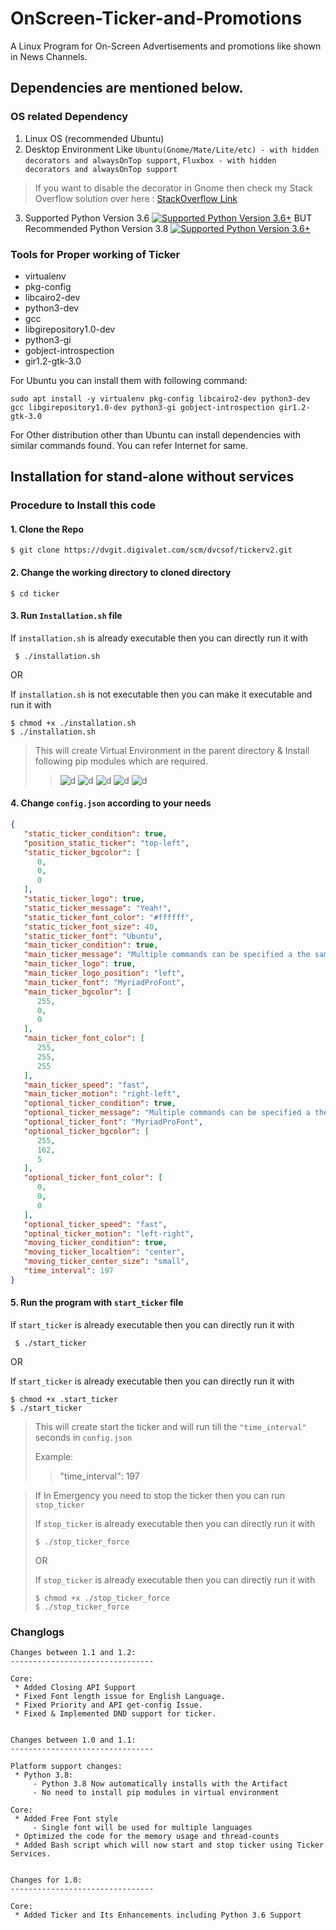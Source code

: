 # OnScreen-Ticker-and-Promotions
A Linux Program for On-Screen Advertisements and promotions like shown in News Channels.

## Dependencies are mentioned below. ##

### OS related Dependency ###
1. Linux OS (recommended Ubuntu)
2. Desktop Environment Like `Ubuntu(Gnome/Mate/Lite/etc) - with hidden decorators and alwaysOnTop support`, `Fluxbox - with hidden decorators and alwaysOnTop support`
> If you want to disable the decorator in Gnome then check my Stack Overflow solution over here : [StackOverflow Link](https://stackoverflow.com/a/71908794/8813647)
3. Supported Python Version 3.6 [![Supported Python Version 3.6+](https://img.shields.io/badge/Python-v3.6+-blue.svg?style=flat-square&logo=python)](https://github.com/AmoghSaxena/OnScreen-Ticker-and-Promotions) BUT Recommended Python Version 3.8 [![Supported Python Version 3.6+](https://img.shields.io/badge/Python-v3.8+-blue.svg?style=flat-square&logo=python)](https://github.com/AmoghSaxena/OnScreen-Ticker-and-Promotions)

### Tools for Proper working of Ticker ###
* virtualenv 
* pkg-config 
* libcairo2-dev 
* python3-dev 
* gcc 
* libgirepository1.0-dev 
* python3-gi 
* gobject-introspection 
* gir1.2-gtk-3.0

For Ubuntu you can install them with following command:
```shell
sudo apt install -y virtualenv pkg-config libcairo2-dev python3-dev gcc libgirepository1.0-dev python3-gi gobject-introspection gir1.2-gtk-3.0
```
For Other distribution other than Ubuntu can install dependencies with similar commands found. You can refer Internet for same.

## Installation for stand-alone without services ##

### Procedure to Install this code ###
#### 1. Clone the Repo ####
```shell
$ git clone https://dvgit.digivalet.com/scm/dvcsof/tickerv2.git
```

#### 2. Change the working directory to cloned directory
```shell
$ cd ticker
```

#### 3. Run `Installation.sh` file ####
If `installation.sh` is already executable then you can directly run it with
```shell
 $ ./installation.sh
```
OR

If `installation.sh` is not executable then you can make it executable and run it with
```shell
$ chmod +x ./installation.sh
$ ./installation.sh
```
> This will create Virtual Environment in the parent directory & Install following pip modules which are required. 
> 
> > ![d](https://img.shields.io/badge/pip-latest-blue.svg?style=flat-square&logo=python)
> > ![d](https://img.shields.io/badge/pygame-2.1.0-blue.svg?style=flat-square&logo=python)
> > ![d](https://img.shields.io/badge/moviepy-1.0.3-blue.svg?style=flat-square&logo=python)
> > ![d](https://img.shields.io/badge/colorama-0.4.4-blue.svg?style=flat-square&logo=python)
> > ![d](https://img.shields.io/badge/PyGObject-3.42.0-blue.svg?style=flat-square&logo=python)

#### 4. Change `config.json` according to your needs
```json
{
   "static_ticker_condition": true,
   "position_static_ticker": "top-left",
   "static_ticker_bgcolor": [
      0,
      0,
      0
   ],
   "static_ticker_logo": true,
   "static_ticker_message": "Yeah!",
   "static_ticker_font_color": "#ffffff",
   "static_ticker_font_size": 40,
   "static_ticker_font": "Ubuntu",
   "main_ticker_condition": true,
   "main_ticker_message": "Multiple commands can be specified a the same time and there\u2019s also a delay that sleeps a certain amount of milliseconds before next command is executed. Here\u2019s an example where select is pressed, followed by left after waiting a second:",
   "main_ticker_logo": true,
   "main_ticker_logo_position": "left",
   "main_ticker_font": "MyriadProFont",
   "main_ticker_bgcolor": [
      255,
      0,
      0
   ],
   "main_ticker_font_color": [
      255,
      255,
      255
   ],
   "main_ticker_speed": "fast",
   "main_ticker_motion": "right-left",
   "optional_ticker_condition": true,
   "optional_ticker_message": "Multiple commands can be specified a the same time and there\u2019s also a delay that sleeps a certain amount of milliseconds before next command is executed. Here\u2019s an example where select is pressed, followed by left after waiting a second:",
   "optional_ticker_font": "MyriadProFont",
   "optional_ticker_bgcolor": [
      255,
      162,
      5
   ],
   "optional_ticker_font_color": [
      0,
      0,
      0
   ],
   "optional_ticker_speed": "fast",
   "optinal_ticker_motion": "left-right",
   "moving_ticker_condition": true,
   "moving_ticker_localtion": "center",
   "moving_ticker_center_size": "small",
   "time_interval": 197
}
```

#### 5. Run the program with ```start_ticker``` file ####
If `start_ticker` is already executable then you can directly run it with
```shell
 $ ./start_ticker
```
OR

If `start_ticker` is already executable then you can directly run it with
```shell
$ chmod +x .start_ticker
$ ./start_ticker
```
> This will create start the ticker and will run till the `"time_interval"` seconds in `config.json`
>
> Example: 
> > "time_interval": 197

> If In Emergency you need to stop the ticker then you can run `stop_ticker`
> 
> If `stop_ticker` is already executable then you can directly run it with
> ```shell
> $ ./stop_ticker_force
> ```
> OR
> 
> If `stop_ticker` is already executable then you can directly run it with
> ```shell
> $ chmod +x ./stop_ticker_force
> $ ./stop_ticker_force
> ```


### Changlogs
```
Changes between 1.1 and 1.2:
--------------------------------

Core:
 * Added Closing API Support
 * Fixed Font length issue for English Language.
 * Fixed Priority and API get-config Issue.
 * Fixed & Implemented DND support for ticker.


Changes between 1.0 and 1.1:
--------------------------------

Platform support changes:
 * Python 3.8:
     - Python 3.8 Now automatically installs with the Artifact
     - No need to install pip modules in virtual environment

Core:
 * Added Free Font style
     - Single font will be used for multiple languages
 * Optimized the code for the memory usage and thread-counts
 * Added Bash script which will now start and stop ticker using Ticker Services.


Changes for 1.0:
--------------------------------

Core:
 * Added Ticker and Its Enhancements including Python 3.6 Support
```
